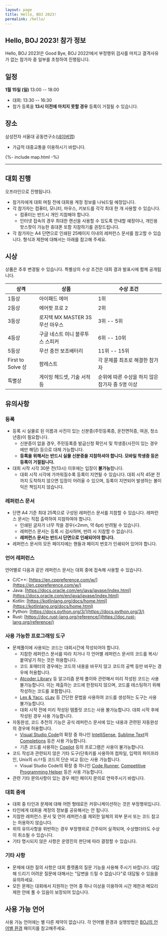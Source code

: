 ```yaml
---
layout: page
title: Hello, BOJ 2023!
permalink: /hello/
---
```


## Hello, BOJ 2023! 참가 정보

Hello, BOJ 2023!은 Good Bye, BOJ 2022!에서 부정행위 검사를 마치고 결격사유가 없는 참가자 중 일부를 초청하여 진행됩니다.

## 일정

**1월 15일 (일)** 13:00 -- 18:00

- 대회: 13:30 -- 16:30
- 참가 등록을 **13시 이전에 마치지 못할 경우** 등록이 거절될 수 있습니다.

## 장소

삼성전자 서울대 공동연구소([네이버맵](http://naver.me/GSiUkVeV))

- 가급적 대중교통을 이용하시기 바랍니다.

{%- include map.html -%}

---

## 대회 진행

오프라인으로 진행됩니다.

- 참가자에게 대회 며칠 전에 대회용 계정 정보를 나눠드릴 예정입니다.
- 각 참가자는 컴퓨터, 모니터, 마우스, 키보드를 각각 최대 한 개 사용할 수 있습니다.
  - 컴퓨터는 반드시 개인 지참해야 합니다.
  - 인터넷 접속의 경우 최대한 랜선을 사용할 수 있도록 안내할 예정이나, 개인용 핫스팟이 가능한 휴대폰 또함 지참하기를 권장드립니다.
- 각 참가자는 A4 단면으로 인쇄된 25페이지 이내의 레퍼런스 문서를 참고할 수 있습니다. 형식과 제한에 대해서는 아래를 참고해 주세요.

## 시상

상품은 추후 변경될 수 있습니다. 특별상의 수상 조건은 대회 결과 발표시에 함께 공개됩니다.

| 상격              | 상품                             | 수상 조건                                       |
| ----------------- | -------------------------------- | ----------------------------------------------- |
| 1등상             | 아이패드 에어                    | 1위                                             |
| 2등상             | 에어팟 프로 2                    | 2위                                             |
| 3등상             | 로지텍 MX MASTER 3S 무선 마우스  | 3위 -- 5위                                      |
| 4등상             | 구글 네스트 미니 블루투스 스피커 | 6위 -- 10위                                     |
| 5등상             | 무선 충전 보조배터리             | 11위 -- 15위                                    |
| First to Solve 상 | 팜레스트                         | 각 문제를 최초로 해결한 참가자                  |
| 특별상            | 게이밍 헤드셋, 기술 서적 등      | 순위에 따른 수상을 하지 않은 참가자 중 5명 이상 |

## 유의사항

### 등록

- 등록 시 실물로 된 이름과 사진이 있는 신분증(주민등록증, 운전면허증, 여권, 청소년증)이 필요합니다.
  - 신분증이 없을 경우, 주민등록증 발급신청 확인서 및 학생증(사진이 있는 경우에만 해당) 등으로 대체 가능합니다.
  - **등록을 위해서는 반드시 실물 신분증을 지참하셔야 합니다. 모바일 학생증 등은 등록이 거절됩니다.**
- 대회 시작 시각 30분 전(13시) 이후에는 입장이 **불가능**합니다.
  - 대회 시작 시각에 가까워질수록 등록이 지연될 수 있습니다. 대회 시작 45분 전까지 도착하지 않으면 입장이 어려울 수 있으며, 등록이 지연되어 발생하는 불이익은 책임지지 않습니다.

### 레퍼런스 문서

- 단면 A4 기준 최대 25쪽으로 구성된 레퍼런스 문서를 지참할 수 있습니다. 레퍼런스 문서는 직접 출력하여 지참하여야 합니다.
  - 인쇄된 글자가 너무 작을 경우(<2mm, 약 6pt) 반려될 수 있습니다.
  - 레퍼런스 문서는 등록 시 검사하며, 반려 시 지참할 수 없습니다.
  - **레퍼런스 문서는 반드시 단면으로 인쇄되어야 합니다.**
- 레퍼런스 문서의 모든 페이지에는 핸들과 페이지 번호가 인쇄되어 있어야 합니다.

### 언어 레퍼런스

언어별로 다음과 같은 레퍼런스 문서는 대회 중에 접속해 사용할 수 있습니다.

- C/C++: [https://en.cppreference.com/w/](https://en.cppreference.com/w/)
- Java: [https://docs.oracle.com/en/java/javase/index.html](https://docs.oracle.com/en/java/javase/index.html)
- Kotlin: [https://kotlinlang.org/docs/home.html](https://kotlinlang.org/docs/home.html)
- Python: [https://docs.python.org/3/](https://docs.python.org/3/)
- Rust: [https://doc.rust-lang.org/reference/](https://doc.rust-lang.org/reference/)

### 사용 가능한 프로그래밍 도구

- 문제풀이에 사용되는 코드는 대회시간에 작성되어야 합니다.
  - 지참한 레퍼런스 문서를 따라 치거나 각 언어별 레퍼런스 문서의 코드를 복사/붙여넣기 하는 것은 허용합니다.
  - 코드 포매터의 경우에는 코드의 내용을 바꾸지 않고 코드의 공백 등만 바꾸는 경우에 허용합니다.
  - [Atcoder Library](https://github.com/atcoder/ac-library) 등 알고리즘 문제 풀이와 관련해서 미리 작성된 코드는 사용 불가능합니다. 이는 제출하는 코드에 한정되지 않으며, 코드를 테스팅하기 위해 작성하는 코드를 포함합니다.
  - [Lex & Yacc](http://dinosaur.compilertools.net/), [cLay](http://rsujskf.s602.xrea.com/?cLay) 등 간단한 문법을 사용하여 코드를 생성하는 도구는 사용 불가능합니다.
  - 대회 시작 전에 미리 작성된 템플릿 코드는 사용 불가능합니다. 대회 시작 후에 작성된 경우 사용 가능합니다.
- 자동완성, 코드 추천의 기능은 공식 레퍼런스 문서에 있는 내용과 관련된 자동완성의 경우에 허용합니다.
  - [Visual Studio Code](https://code.visualstudio.com/)의 확장 중 하나인 [IntelliSense](https://code.visualstudio.com/docs/editor/intellisense), [Sublime Text](https://www.sublimetext.com/)의 [Completions](https://www.sublimetext.com/docs/completions.html) 등은 사용 가능합니다.
  - 기존 코드를 사용하는 [Copilot](https://github.com/features/copilot) 등의 프로그램은 사용이 불가능합니다.
- 코드 작성과 관련되지 않은 기타 도구(단축키를 사용하여 컴파일, 입력의 파이프라인, Unix의 `diff`등 코드의 단순 비교 등)는 사용 가능합니다.
  - Visual Studio Code의 확장 중 하나인 [Code Runner](https://marketplace.visualstudio.com/items?itemName=formulahendry.code-runner), [Competitive Programming Helper](https://marketplace.visualstudio.com/items?itemName=DivyanshuAgrawal.competitive-programming-helper) 등은 사용 가능합니다.
- 관련 기타 문의사항이 있는 경우 메인 페이지 문의로 연락주시기 바랍니다.

### 대회 중에

- 대회 중 타인과 문제에 대해 어떤 형태로든 커뮤니케이션하는 것은 부정행위입니다.
- 타인에게 대회용 계정의 정보를 공유해서는 안 됩니다.
- 지참한 레퍼런스 문서 및 언어 레퍼런스를 제외한 일체의 외부 문서 또는 코드 참고는 허용하지 않습니다.
- 위의 유의사항을 위반하는 경우 부정행위로 간주되어 실격되며, 수상했더라도 수상이 취소될 수 있습니다.
- 기타 명시되지 않은 사항은 운영진의 판단에 따라 결정할 수 있습니다.

### 기타 사항

- 문제에 대한 질의 사항은 대회 플랫폼의 질문 기능을 사용해 주시기 바랍니다. 대답해 드리기 어려운 질문에 대해서는 "답변을 드릴 수 없습니다"로 대답될 수 있음을 유의하세요.
- 모든 문제는 대회에서 지원하는 언어 중 하나 이상을 이용하여 시간 제한과 메모리 제한 안에 풀 수 있음이 보장되어 있습니다.

## 사용 가능 언어

사용 가능 언어에는 별 다른 제약이 없습니다.
각 언어별 환경과 실행방법은 [BOJ의 언어별 환경](https://www.acmicpc.net/help/language) 페이지를 참고해주세요.
